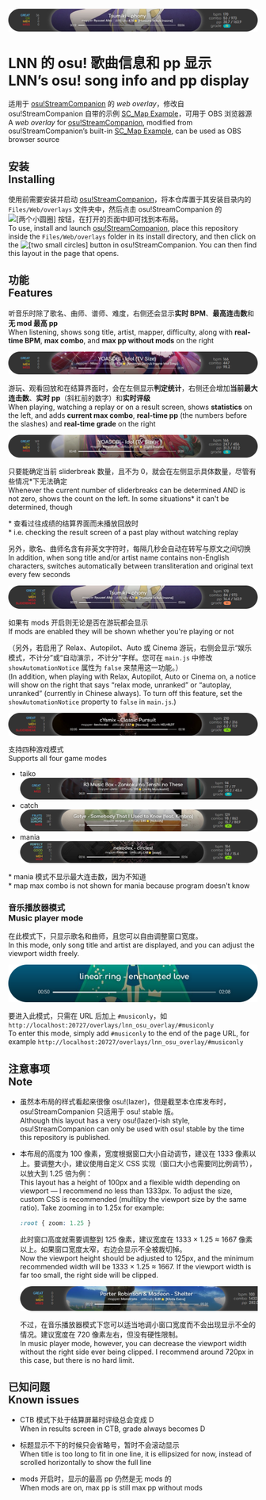 ![](images/top.png)

# LNN 的 osu! 歌曲信息和 pp 显示<br>LNN’s osu! song info and pp display

适用于 [osu!StreamCompanion] 的 *web overlay*，修改自 osu!StreamCompanion 自带的示例 [SC_Map Example]，可用于 OBS 浏览器源<br>
A *web overlay* for [osu!StreamCompanion], modified from osu!StreamCompanion’s built-in [SC_Map Example], can be used as OBS browser source

[osu!StreamCompanion]: https://github.com/Piotrekol/StreamCompanion
[SC_Map Example]: https://github.com/Piotrekol/StreamCompanion-overlays/tree/701a486ecf44e8f367ea2e848ba2fe92aad92d09/overlays/SC_Map%20Example

## 安装<br>Installing

使用前需要安装并启动 [osu!StreamCompanion]，将本仓库置于其安装目录内的 `Files/Web/overlays` 文件夹中，然后点击 osu!StreamCompanion 的 ![[两个小圆圈]][wo] 按钮，在打开的页面中即可找到本布局。<br>
To use, install and launch [osu!StreamCompanion], place this repository inside the `Files/Web/overlays` folder in its install directory, and then click on the ![[two small circles]][wo] button in osu!StreamCompanion. You can then find this layout in the page that opens.

[wo]: images/_weboverlaybtn.png "Web overlays"

## 功能<br>Features

听音乐时除了歌名、曲师、谱师、难度，右侧还会显示**实时 BPM**、**最高连击数**和**无 mod 最高 pp**<br>
When listening, shows song title, artist, mapper, difficulty, along with **real-time BPM**, **max combo**, and **max pp without mods** on the right

![](images/listen.png)

游玩、观看回放和在结算界面时，会在左侧显示**判定统计**，右侧还会增加**当前最大连击数**、**实时 pp**（斜杠前的数字）和**实时评级**<br>
When playing, watching a replay or on a result screen, shows **statistics** on the left, and adds **current max combo**, **real-time pp** (the numbers before the slashes) and **real-time grade** on the right

![](images/play.png)

只要能确定当前 sliderbreak 数量，且不为 0，就会在左侧显示具体数量，尽管有些情况\*下无法确定<br>
Whenever the current number of sliderbreaks can be determined AND is not zero, shows the count on the left. In some situations\* it can't be determined, though

*&#32;查看过往成绩的结算界面而未播放回放时<br>
*&#32;i.e. checking the result screen of a past play without watching replay

另外，歌名、曲师名含有非英文字符时，每隔几秒会自动在转写与原文之间切换<br>
In addition, when song title and/or artist name contains non-English characters, switches automatically between transliteration and original text every few seconds

![](images/roman.webp)

如果有 mods 开启则无论是否在游玩都会显示<br>
If mods are enabled they will be shown whether you're playing or not

（另外，若启用了 Relax、Autopilot、Auto 或 Cinema 游玩，右侧会显示“娱乐模式，不计分”或“自动演示，不计分”字样。您可在 `main.js` 中修改 `showAutomationNotice` 属性为 `false` 来禁用这一功能。）<br>
(In addition, when playing with Relax, Autopilot, Auto or Cinema on, a notice will show on the right that says “relax mode, unranked” or “autoplay, unranked” (currently in Chinese always). To turn off this feature, set the `showAutomationNotice` property to `false` in `main.js`.)

![](images/mods.png)

支持四种游戏模式<br>
Supports all four game modes

  * taiko<br>
    ![](images/taiko.png)
  * catch<br>
    ![](images/ctb.png)
  * mania<br>
    ![](images/mania.png)

*&#32;mania 模式不显示最大连击数，因为不知道<br>
*&#32;map max combo is not shown for mania because program doesn't know

### 音乐播放器模式<br>Music player mode

在此模式下，只显示歌名和曲师，且您可以自由调整窗口宽度。<br>
In this mode, only song title and artist are  displayed, and you can adjust the viewport width freely.

![](images/musiconly.png)

要进入此模式，只需在 URL 后加上 `#musiconly`，如 `http://localhost:20727/overlays/lnn_osu_overlay/#musiconly`<br>
To enter this mode, simply add `#musiconly` to the end of the page URL, for example `http://localhost:20727/overlays/lnn_osu_overlay/#musiconly`

## 注意事项<br>Note

  * 虽然本布局的样式看起来很像 osu!(lazer)，但是截至本仓库发布时，osu!StreamCompanion 只适用于 osu! stable 版。<br>
    Although this layout has a very osu!(lazer)-ish style, osu!StreamCompanion can only be used with osu! stable by the time this repository is published.

  * 本布局的高度为 100 像素，宽度根据窗口大小自动调节，建议在 1333 像素以上。要调整大小，建议使用自定义 CSS 实现（窗口大小也需要同比例调节），以放大到 1.25 倍为例：<br>
    This layout has a height of 100px and a flexible width depending on viewport — I recommend no less than 1333px. To adjust the size, custom CSS is recommended (multilpy the viewport size by the same ratio). Take zooming in to 1.25x for example:

    ~~~css
    :root { zoom: 1.25 }
    ~~~

    此时窗口高度就需要调整到 125 像素，建议宽度在 1333 × 1.25 ≈ 1667 像素以上。如果窗口宽度太窄，右边会显示不全被裁切掉。<br>
    Now the viewport height should be adjusted to 125px, and the minimum recommended width will be 1333 × 1.25 ≈ 1667. If the viewport width is far too small, the right side will be clipped.

    ![](images/tooshort.png)

    不过，在音乐播放器模式下您可以适当地调小窗口宽度而不会出现显示不全的情况。建议宽度在 720 像素左右，但没有硬性限制。<br>
    In music player mode, however, you can decrease the viewport width without the right side ever being clipped. I recommend around 720px in this case, but there is no hard limit.

## 已知问题<br>Known issues

  * CTB 模式下处于结算屏幕时评级总会变成 D<br>
    When in results screen in CTB, grade always becomes D

  * 标题显示不下的时候只会省略号，暂时不会滚动显示<br>
    When title is too long to fit in one line, it is ellipsized for now, instead of scrolled horizontally to show the full line

  * mods 开启时，显示的最高 pp 仍然是无 mods 的<br>
    When mods are on, max pp is still max pp without mods
